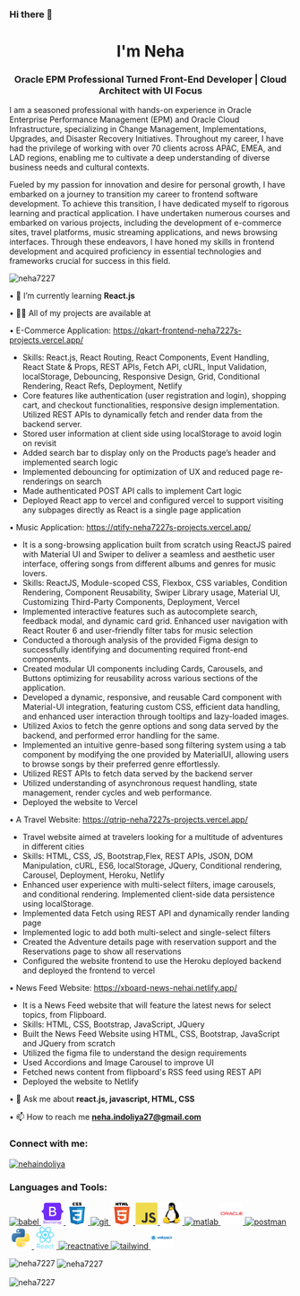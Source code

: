 ### Hi there 👋

<!--
**neha7227/neha7227** is a ✨ _special_ ✨ repository because its `README.md` (this file) appears on your GitHub profile.

Here are some ideas to get you started:

- 🔭 I’m currently working on ...
- 🌱 I’m currently learning ...
- 👯 I’m looking to collaborate on ...
- 🤔 I’m looking for help with ...
- 💬 Ask me about ...
- 📫 How to reach me: ...
- 😄 Pronouns: ...
- ⚡ Fun fact: ...
-->

<h1 align="center">I'm Neha</h1>
<h3 align="center">Oracle EPM Professional Turned Front-End Developer | Cloud Architect with UI Focus</h3>
<p> I am a seasoned professional with hands-on experience in Oracle Enterprise Performance Management (EPM) and Oracle Cloud Infrastructure, specializing in Change Management, Implementations, Upgrades, and Disaster Recovery Initiatives. Throughout my career, I have had the privilege of working with over 70 clients across APAC, EMEA, and LAD regions, enabling me to cultivate a deep understanding of diverse business needs and cultural contexts. </p>
<p>Fueled by my passion for innovation and desire for personal growth, I have embarked on a journey to transition my career to frontend software development.
To achieve this transition, I have dedicated myself to rigorous learning and practical application. I have undertaken numerous courses and embarked on various projects, including the development of e-commerce sites, travel platforms, music streaming applications, and news browsing interfaces. Through these endeavors, I have honed my skills in frontend development and acquired proficiency in essential technologies and frameworks crucial for success in this field.</p>

<p align="left"> <img src="https://komarev.com/ghpvc/?username=neha7227&label=Profile%20views&color=0e75b6&style=flat" alt="neha7227" /> </p>

• 🌱 I’m currently learning **React.js**
  
• 👨‍💻 All of my projects are available at [<link>](<link>)

•	E-Commerce Application: https://qkart-frontend-neha7227s-projects.vercel.app/
- Skills: React.js, React Routing, React Components, Event Handling, React State & Props, REST APIs, Fetch API, cURL, Input Validation, localStorage, Debouncing, Responsive Design, Grid, Conditional Rendering, React Refs, Deployment, Netlify
- 	Core features like authentication (user registration and login), shopping cart, and checkout functionalities, responsive design implementation. Utilized REST APIs to dynamically fetch and render data from the backend server.
- 	Stored user information at client side using localStorage to avoid login on revisit
- 	Added search bar to display only on the Products page’s header and implemented search logic
- 	Implemented debouncing for optimization of UX and reduced page re-renderings on search
- 	Made authenticated POST API calls to implement Cart logic
- 	Deployed React app to vercel and configured vercel to support visiting any subpages directly as React is a single page application


•	Music Application: https://qtify-neha7227s-projects.vercel.app/
- It is a song-browsing application built from scratch using ReactJS paired with Material UI and Swiper to deliver a seamless and aesthetic user interface, offering songs from different albums and genres for music lovers.
- Skills: ReactJS, Module-scoped CSS, Flexbox, CSS variables, Condition Rendering, Component Reusability, Swiper Library usage, Material UI, Customizing Third-Party Components, Deployment, Vercel
- 	Implemented interactive features such as autocomplete search, feedback modal, and dynamic card grid. Enhanced user navigation with React Router 6 and user-friendly filter tabs for music selection
- 	Conducted a thorough analysis of the provided Figma design to successfully identifying and documenting required front-end components.
- 	Created modular UI components including Cards, Carousels, and Buttons optimizing for reusability across various sections of the application.
- 	Developed a dynamic, responsive, and reusable Card component with Material-UI integration, featuring custom CSS, efficient data handling, and enhanced user interaction through tooltips and lazy-loaded images.
- 	Utilized Axios to fetch the genre options and song data served by the backend, and performed error handling for the same.
- 	Implemented an intuitive genre-based song filtering system using a tab component by modifying the one provided by MaterialUI, allowing users to browse songs by their preferred genre effortlessly.
- 	Utilized REST APIs to fetch data served by the backend server
- 	Utilized understanding of asynchronous request handling, state management, render cycles and web performance. 
- 	Deployed the website to Vercel

•	A Travel Website: https://qtrip-neha7227s-projects.vercel.app/
- Travel website aimed at travelers looking for a multitude of adventures in different cities
- Skills: HTML, CSS, JS, Bootstrap,Flex, REST APIs, JSON, DOM Manipulation, cURL, ES6, localStorage, JQuery, Conditional rendering, Carousel, Deployment, Heroku, Netlify
- 	Enhanced user experience with multi-select filters, image carousels, and conditional rendering. Implemented client-side data persistence using localStorage.
- 	Implemented data Fetch using REST API and dynamically render landing page
- 	Implemented logic to add both multi-select and single-select filters
- 	Created the Adventure details page with reservation support and the Reservations page to show all reservations
- 	Configured the website frontend to use the Heroku deployed backend and deployed the frontend to vercel

•	News Feed Website: https://xboard-news-nehai.netlify.app/
- It is a News Feed website that will feature the latest news for select topics, from Flipboard.
- Skills: HTML, CSS, Bootstrap, JavaScript, JQuery
- 	Built the News Feed Website using HTML, CSS, Bootstrap, JavaScript and JQuery from scratch
- 	Utilized the figma file to understand the design requirements
- 	Used Accordions and Image Carousel to improve UI
- 	Fetched news content from flipboard's RSS feed using REST API
- 	Deployed the website to Netlify

  
• 💬 Ask me about **react.js, javascript, HTML, CSS**

• 📫 How to reach me **neha.indoliya27@gmail.com**

<h3 align="left">Connect with me:</h3>
<p align="left">
<a href="https://linkedin.com/in/nehaindoliya" target="blank"><img align="center" src="https://raw.githubusercontent.com/rahuldkjain/github-profile-readme-generator/master/src/images/icons/Social/linked-in-alt.svg" alt="nehaindoliya" height="30" width="40" /></a>
</p>

<h3 align="left">Languages and Tools:</h3>
<p align="left"> <a href="https://babeljs.io/" target="_blank" rel="noreferrer"> <img src="https://www.vectorlogo.zone/logos/babeljs/babeljs-icon.svg" alt="babel" width="40" height="40"/> </a> <a href="https://getbootstrap.com" target="_blank" rel="noreferrer"> <img src="https://raw.githubusercontent.com/devicons/devicon/master/icons/bootstrap/bootstrap-plain-wordmark.svg" alt="bootstrap" width="40" height="40"/> </a> <a href="https://www.w3schools.com/css/" target="_blank" rel="noreferrer"> <img src="https://raw.githubusercontent.com/devicons/devicon/master/icons/css3/css3-original-wordmark.svg" alt="css3" width="40" height="40"/> </a> <a href="https://git-scm.com/" target="_blank" rel="noreferrer"> <img src="https://www.vectorlogo.zone/logos/git-scm/git-scm-icon.svg" alt="git" width="40" height="40"/> </a> <a href="https://www.w3.org/html/" target="_blank" rel="noreferrer"> <img src="https://raw.githubusercontent.com/devicons/devicon/master/icons/html5/html5-original-wordmark.svg" alt="html5" width="40" height="40"/> </a> <a href="https://developer.mozilla.org/en-US/docs/Web/JavaScript" target="_blank" rel="noreferrer"> <img src="https://raw.githubusercontent.com/devicons/devicon/master/icons/javascript/javascript-original.svg" alt="javascript" width="40" height="40"/> </a> <a href="https://www.linux.org/" target="_blank" rel="noreferrer"> <img src="https://raw.githubusercontent.com/devicons/devicon/master/icons/linux/linux-original.svg" alt="linux" width="40" height="40"/> </a> <a href="https://www.mathworks.com/" target="_blank" rel="noreferrer"> <img src="https://upload.wikimedia.org/wikipedia/commons/2/21/Matlab_Logo.png" alt="matlab" width="40" height="40"/> </a> <a href="https://www.oracle.com/" target="_blank" rel="noreferrer"> <img src="https://raw.githubusercontent.com/devicons/devicon/master/icons/oracle/oracle-original.svg" alt="oracle" width="40" height="40"/> </a> <a href="https://postman.com" target="_blank" rel="noreferrer"> <img src="https://www.vectorlogo.zone/logos/getpostman/getpostman-icon.svg" alt="postman" width="40" height="40"/> </a> <a href="https://www.python.org" target="_blank" rel="noreferrer"> <img src="https://raw.githubusercontent.com/devicons/devicon/master/icons/python/python-original.svg" alt="python" width="40" height="40"/> </a> <a href="https://reactjs.org/" target="_blank" rel="noreferrer"> <img src="https://raw.githubusercontent.com/devicons/devicon/master/icons/react/react-original-wordmark.svg" alt="react" width="40" height="40"/> </a> <a href="https://reactnative.dev/" target="_blank" rel="noreferrer"> <img src="https://reactnative.dev/img/header_logo.svg" alt="reactnative" width="40" height="40"/> </a> <a href="https://tailwindcss.com/" target="_blank" rel="noreferrer"> <img src="https://www.vectorlogo.zone/logos/tailwindcss/tailwindcss-icon.svg" alt="tailwind" width="40" height="40"/> </a> <a href="https://webpack.js.org" target="_blank" rel="noreferrer"> <img src="https://raw.githubusercontent.com/devicons/devicon/d00d0969292a6569d45b06d3f350f463a0107b0d/icons/webpack/webpack-original-wordmark.svg" alt="webpack" width="40" height="40"/> </a> </p>

<p><img align="left" src="https://github-readme-stats.vercel.app/api/top-langs?username=neha7227&show_icons=true&locale=en&layout=compact" alt="neha7227" /></p>

<p>&nbsp;<img align="center" src="https://github-readme-stats.vercel.app/api?username=neha7227&show_icons=true&locale=en" alt="neha7227" /></p>

<p><img align="center" src="https://github-readme-streak-stats.herokuapp.com/?user=neha7227&" alt="neha7227" /></p>
